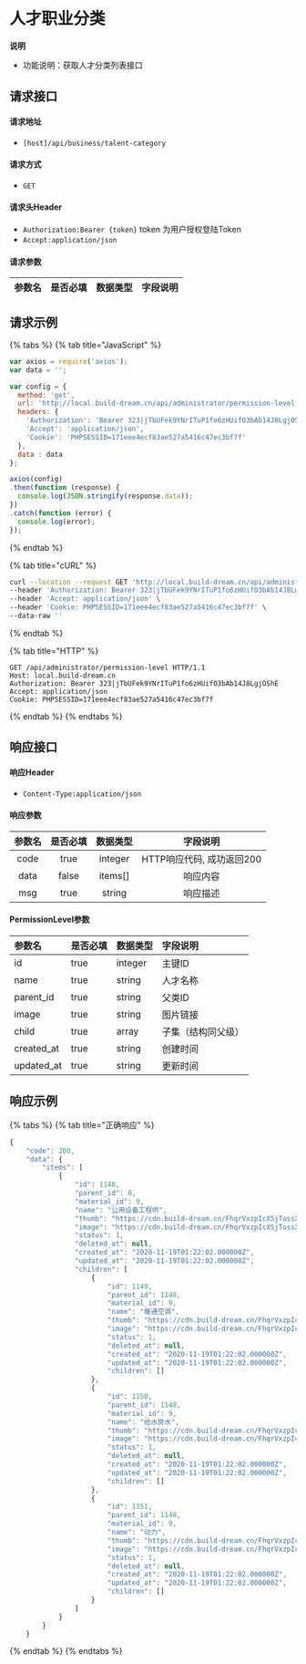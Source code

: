 # 人才职业分类

**说明**

* 功能说明：获取人才分类列表接口

## 请求接口

#### 请求地址

* `[host]/api/business/talent-category`

#### 请求方式

* `GET`

#### 请求头Header

* `Authorization:Bearer {token}` token 为用户授权登陆Token
* `Accept:application/json`

#### 请求参数

| 参数名 | 是否必填 | 数据类型 | 字段说明 |
| :---: | :---: | :---: | :---: |


## 请求示例

{% tabs %}
{% tab title="JavaScript" %}
```javascript
var axios = require('axios');
var data = '';

var config = {
  method: 'get',
  url: 'http://local.build-dream.cn/api/administrator/permission-level',
  headers: { 
    'Authorization': 'Bearer 323|jTbUFek9YNrITuP1fo6zHUifO3bAb14J8LgjOShE', 
    'Accept': 'application/json', 
    'Cookie': 'PHPSESSID=171eee4ecf83ae527a5416c47ec3bf7f'
  },
  data : data
};

axios(config)
.then(function (response) {
  console.log(JSON.stringify(response.data));
})
.catch(function (error) {
  console.log(error);
});

```
{% endtab %}

{% tab title="cURL" %}
```bash
curl --location --request GET 'http://local.build-dream.cn/api/administrator/permission-level' \
--header 'Authorization: Bearer 323|jTbUFek9YNrITuP1fo6zHUifO3bAb14J8LgjOShE' \
--header 'Accept: application/json' \
--header 'Cookie: PHPSESSID=171eee4ecf83ae527a5416c47ec3bf7f' \
--data-raw ''
```
{% endtab %}

{% tab title="HTTP" %}
```http
GET /api/administrator/permission-level HTTP/1.1
Host: local.build-dream.cn
Authorization: Bearer 323|jTbUFek9YNrITuP1fo6zHUifO3bAb14J8LgjOShE
Accept: application/json
Cookie: PHPSESSID=171eee4ecf83ae527a5416c47ec3bf7f
```
{% endtab %}
{% endtabs %}

## 响应接口

#### 响应Header

* `Content-Type:application/json`

#### 响应参数

| 参数名 | 是否必填 | 数据类型 | 字段说明 |
| :---: | :---: | :---: | :---: |
| code | true | integer | HTTP响应代码, 成功返回200 |
| data | false | items\[\] | 响应内容 |
| msg | true | string | 响应描述 |

#### PermissionLevel参数

| **参数名** | 是否必填 | 数据类型 | 字段说明 |
| :--- | :--- | :--- | :--- |
| id | true | integer | 主键ID |
| name | true | string | 人才名称  |
| parent\_id | true | string | 父类ID |
| image | true | string | 图片链接 |
| child | true | array | 子集（结构同父级） |
| created\_at | true | string | 创建时间 |
| updated\_at | true | string | 更新时间 |

## 响应示例

{% tabs %}
{% tab title="正确响应" %}
```javascript
{
    "code": 200,
    "data": {
        "items": [
            {
                "id": 1148,
                "parent_id": 0,
                "material_id": 9,
                "name": "公用设备工程师",
                "thumb": "https://cdn.build-dream.cn/FhqrVxzpIcX5jTossXTT-ZGGca6C",
                "image": "https://cdn.build-dream.cn/FhqrVxzpIcX5jTossXTT-ZGGca6C",
                "status": 1,
                "deleted_at": null,
                "created_at": "2020-11-19T01:22:02.000000Z",
                "updated_at": "2020-11-19T01:22:02.000000Z",
                "children": [
                    {
                        "id": 1149,
                        "parent_id": 1148,
                        "material_id": 9,
                        "name": "暖通空调",
                        "thumb": "https://cdn.build-dream.cn/FhqrVxzpIcX5jTossXTT-ZGGca6C",
                        "image": "https://cdn.build-dream.cn/FhqrVxzpIcX5jTossXTT-ZGGca6C",
                        "status": 1,
                        "deleted_at": null,
                        "created_at": "2020-11-19T01:22:02.000000Z",
                        "updated_at": "2020-11-19T01:22:02.000000Z",
                        "children": []
                    },
                    {
                        "id": 1150,
                        "parent_id": 1148,
                        "material_id": 9,
                        "name": "给水排水",
                        "thumb": "https://cdn.build-dream.cn/FhqrVxzpIcX5jTossXTT-ZGGca6C",
                        "image": "https://cdn.build-dream.cn/FhqrVxzpIcX5jTossXTT-ZGGca6C",
                        "status": 1,
                        "deleted_at": null,
                        "created_at": "2020-11-19T01:22:02.000000Z",
                        "updated_at": "2020-11-19T01:22:02.000000Z",
                        "children": []
                    },
                    {
                        "id": 1151,
                        "parent_id": 1148,
                        "material_id": 9,
                        "name": "动力",
                        "thumb": "https://cdn.build-dream.cn/FhqrVxzpIcX5jTossXTT-ZGGca6C",
                        "image": "https://cdn.build-dream.cn/FhqrVxzpIcX5jTossXTT-ZGGca6C",
                        "status": 1,
                        "deleted_at": null,
                        "created_at": "2020-11-19T01:22:02.000000Z",
                        "updated_at": "2020-11-19T01:22:02.000000Z",
                        "children": []
                    }
                ]
            }
        }
    }
```
{% endtab %}
{% endtabs %}

